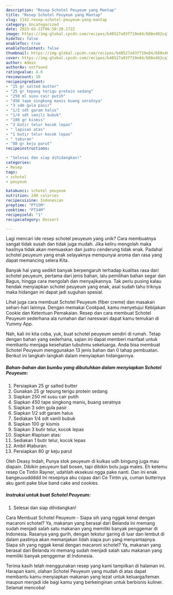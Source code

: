 ```yaml
---
description: "Resep Schotel Peuyeum yang Mantap"
title: "Resep Schotel Peuyeum yang Mantap"
slug: 2142-resep-schotel-peuyeum-yang-mantap
category: Uncategorized
date: 2023-02-22T06:50:20.172Z
image: https://img-global.cpcdn.com/recipes/b48527a93f719e84/680x482cq70/schotel-peuyeum-foto-resep-utama.jpg
hideToc: false
enableToc: true
enableTocContent: false
thumbnail: https://img-global.cpcdn.com/recipes/b48527a93f719e84/680x482cq70/schotel-peuyeum-foto-resep-utama.jpg
cover: https://img-global.cpcdn.com/recipes/b48527a93f719e84/680x482cq70/schotel-peuyeum-foto-resep-utama.jpg
author: Admin
authorAv: notfound
ratingvalue: 4.6
reviewcount: 10
recipeingredient:
- "25 gr salted butter"
- "25 gr tepung terigu protein sedang"
- "250 ml susu cair putih"
- "450 tape singkong manis buang seratnya"
- "3 sdm gula pasir"
- "1/2 sdt garam halus"
- "1/4 sdt vanili bubuk"
- "100 gr kismis"
- "3 butir telur kocok lepas"
- " lapisan atas"
- "1 butir telur kocok lepas"
- " taburan"
- "80 gr keju parut"
recipeinstructions:

- "Selesai dan siap dihidangkan!"
categories:
- Resep
tags:
- schotel
- peuyeum

katakunci: schotel peuyeum 
nutrition: 240 calories
recipecuisine: Indonesian
preptime: "PT15M"
cooktime: "PT34M"
recipeyield: "1"
recipecategory: Dessert

---
```





Lagi mencari ide resep schotel peuyeum yang unik? Cara membuatnya sangat tidak susah dan tidak juga mudah. Jika keliru mengolah maka hasilnya tidak akan memuaskan dan justru cenderung tidak enak. Padahal schotel peuyeum yang enak selayaknya mempunyai aroma dan rasa yang dapat memancing selera Kita.





Banyak hal yang sedikit banyak berpengaruh terhadap kualitas rasa dari schotel peuyeum, pertama dari jenis bahan, lalu pemilihan bahan segar dan Bagus, hingga cara mengolah dan menyajikannya. Tak perlu pusing kalau hendak menyiapkan schotel peuyeum yang enak,      asal sudah tahu triknya maka hidangan ini dapat jadi suguhan spesial.














Lihat juga cara membuat Schotel Peuyeum (fiber creme) dan masakan sehari-hari lainnya. Dengan memakai Cookpad, kamu menyetujui Kebijakan Cookie dan Ketentuan Pemakaian. Resep dan cara membuat Schotel Peuyeum sederhana ala rumahan dari nareswari dapat kamu temukan di Yummy App.






Nah, kali ini kita coba, yuk, buat schotel peuyeum sendiri di rumah. Tetap dengan bahan yang sederhana, sajian ini dapat memberi manfaat untuk membantu menjaga kesehatan tubuhmu sekeluarga. Anda bisa membuat Schotel Peuyeum menggunakan 13 jenis bahan dan 0 tahap pembuatan. Berikut ini langkah-langkah dalam menyiapkan hidangannya.

<!--inarticleads1-->

##### Bahan-bahan dan bumbu yang dibutuhkan dalam menyiapkan Schotel Peuyeum:

1. Persiapkan 25 gr salted butter
1. Gunakan 25 gr tepung terigu protein sedang
1. Siapkan 250 ml susu cair putih
1. Siapkan 450 tape singkong manis, buang seratnya
1. Siapkan 3 sdm gula pasir
1. Siapkan 1/2 sdt garam halus
1. Sediakan 1/4 sdt vanili bubuk
1. Siapkan 100 gr kismis
1. Siapkan 3 butir telur, kocok lepas
1. Siapkan  #lapisan atas:
1. Sediakan 1 butir telur, kocok lepas
1. Ambil  #taburan:
1. Persiapkan 80 gr keju parut


Oleh Deasy Indah, Punya stok peuyeum di kulkas udh bingung juga mau diapain. Dibikin peuyeum ball bosen, tapi dibikin bolu juga males. Eh ketemu resep Ce Tintin Rayner, udahlah eksekusi ngga pake nanti. Dan ini enak bangeuuuddddd Ini resepnya aku copas dari Ce Tintin ya, cuman butternya aku ganti pake blue band cake and cookies. 

<!--inarticleads2-->

##### Instruksi untuk buat Schotel Peuyeum:


1. Selesai dan siap dihidangkan!

Cara Membuat Schotel Peuyeum - Siapa sih yang nggak kenal dengan macaroni schotel? Ya, makanan yang berasal dari Belanda ini memang sudah menjadi salah satu makanan yang memiliki banyak penggemar di Indonesia. Rasanya yang gurih, dengan tekstur garing di luar dan lembut di dalam pastinya akan memanjakan lidah siapa pun yang menyantapnya. Siapa sih yang nggak kenal dengan macaroni schotel? Ya, makanan yang berasal dari Belanda ini memang sudah menjadi salah satu makanan yang memiliki banyak penggemar di Indonesia. 

Terima kasih telah menggunakan resep yang kami tampilkan di halaman ini. Harapan kami, olahan Schotel Peuyeum yang mudah di atas dapat membantu kamu menyiapkan makanan yang lezat untuk keluarga/teman maupun menjadi ide bagi kamu yang berkeinginan untuk berbisnis kuliner. Selamat mencoba!
